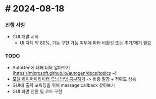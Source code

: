 # # 2024-08-18

### 진행 사항
- GUI 개발 시작
    - UI 자체 약 80%, 기능 구현 가능 여부에 따라 비활성 또는 추가/제거 필요

### TODO
- AutoGen에 대해 더욱 알아보기(https://microsoft.github.io/autogen/docs/topics ~)
- [모델 하이퍼파라미터 튜닝 방법 공부하기](https://microsoft.github.io/autogen/docs/Use-Cases/enhanced_inference#metric-to-optimize) -> 비용 절감 + 정확도 상승
- GUI에 출력 포워딩을 위해 message callback 찾아보기
- GUI 화면 전환 및 코드 구현

